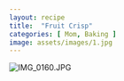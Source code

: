 ```yaml
---
layout: recipe
title:  "Fruit Crisp"
categories: [ Mom, Baking ]
image: assets/images/1.jpg
---
```

![IMG_0160.JPG]({{site.baseurl}}/image/IMG_0160.JPG)
